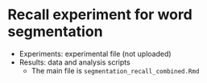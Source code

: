 # Recall experiment for word segmentation

* Experiments: experimental file (not uploaded)
* Results: data and analysis scripts
	- The main file is `segmentation_recall_combined.Rmd`



